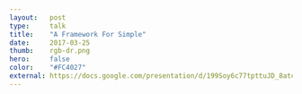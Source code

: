 ```yaml
---
layout:   post
type:     talk
title:    "A Framework For Simple"
date:     2017-03-25
thumb:    rgb-dr.png
hero:     false
color:    "#FC4027"
external: https://docs.google.com/presentation/d/199Soy6c77tpttuJD_8atcSfBevJMJRSXswzBibbuqOI/pub?start=false&loop=false&delayms=3000
---
```

